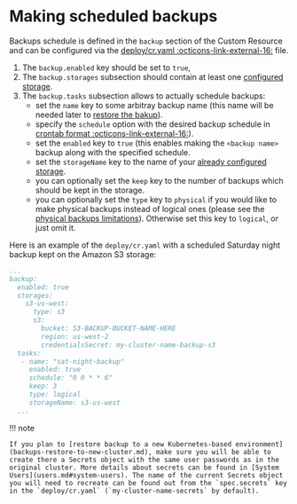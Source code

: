 # Making scheduled backups

Backups schedule is defined in the `backup` section of the Custom Resource and can be configured via the [deploy/cr.yaml  :octicons-link-external-16:](https://github.com/percona/percona-server-mongodb-operator/blob/main/deploy/cr.yaml) file.

1. The `backup.enabled` key should be set to `true`,
2. The `backup.storages` subsection should contain at least one [configured storage](backups-storage.md).
3. The `backup.tasks` subsection allows to actually schedule backups:
    * set the `name` key to some arbitray backup name (this name will be needed later to [restore the bakup](backups-restore.md)).
    * specify the `schedule` option with the desired backup schedule in [crontab format  :octicons-link-external-16:](https://en.wikipedia.org/wiki/Cron)).
    * set the `enabled` key to `true` (this enables making the `<backup name>` backup along with the specified schedule.
    * set the `storageName` key to the name of your [already configured storage](backups-storage.md).
    * you can optionally set the `keep` key to the number of backups which should be kept in the storage.
    * you can optionally set the `type` key to `physical` if you would like to make physical backups instead of logical ones (please see the [physical backups limitations](backups.md#physical)). Otherwise set this key to `logical`, or just omit it.

Here is an example of the `deploy/cr.yaml` with a scheduled Saturday night backup kept on the Amazon S3 storage:

```yaml
...
backup:
  enabled: true
  storages:
    s3-us-west:
      type: s3
      s3:
        bucket: S3-BACKUP-BUCKET-NAME-HERE
        region: us-west-2
        credentialsSecret: my-cluster-name-backup-s3
  tasks:
   - name: "sat-night-backup"
     enabled: true
     schedule: "0 0 * * 6"
     keep: 3
     type: logical
     storageName: s3-us-west
  ...
```

!!! note

    If you plan to [restore backup to a new Kubernetes-based environment](backups-restore-to-new-cluster.md), make sure you will be able to create there a Secrets object with the same user passwords as in the original cluster. More details about secrets can be found in [System Users](users.md#system-users). The name of the current Secrets object you will need to recreate can be found out from the `spec.secrets` key in the `deploy/cr.yaml` (`my-cluster-name-secrets` by default).
